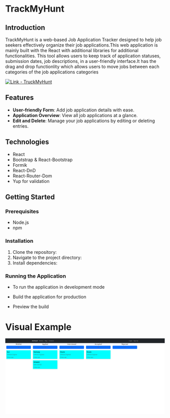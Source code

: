 # TrackMyHunt

## Introduction

TrackMyHunt is a web-based Job Application Tracker designed to help job seekers
effectively organize their job applications.This web application is mainly built
with the React with additional libraries for additional functionalities. This
tool allows users to keep track of application statuses, submission dates, job
descriptions, in a user-friendly interface.It has the drag and drop functionlity
which allows users to move jobs between each categories of the job applications
categories

[![Link - TruckMyHunt](https://img.shields.io/badge/Link-TruckMyHunt-3693F3?style=for-the-badge&logo=<svg+role%3D"img"+viewBox%3D"0+0+24+24"+xmlns%3D"http%3A%2F%2Fwww.w3.org%2F2000%2Fsvg"><title>iCloud<%2Ftitle><path+d%3D"M13.762+4.29a6.51+6.51+0+0+0-5.669+3.332+3.571+3.571+0+0+0-1.558-.36+3.571+3.571+0+0+0-3.516+3A4.918+4.918+0+0+0+0+14.796a4.918+4.918+0+0+0+4.92+4.914+4.93+4.93+0+0+0+.617-.045h14.42c2.305-.272+4.041-2.258+4.043-4.589v-.009a4.594+4.594+0+0+0-3.727-4.508+6.51+6.51+0+0+0-6.511-6.27z"%2F><%2Fsvg>)](https://trackmyhunt.onrender.com/)

## Features

- **User-friendly Form**: Add job application details with ease.
- **Application Overview**: View all job applications at a glance.
- **Edit and Delete**: Manage your job applications by editing or deleting
  entries.

## Technologies

- React
- Bootstrap & React-Bootstrap
- Formik
- React-DnD
- React-Router-Dom
- Yup for validation

## Getting Started

### Prerequisites

- Node.js
- npm

### Installation

1. Clone the repository:
2. Navigate to the project directory:
3. Install dependencies:

### Running the Application

- To run the application in development mode

- Build the application for production
- Preview the build

# Visual Example
![Screen Shot](/public/trackmyhunt.png)

